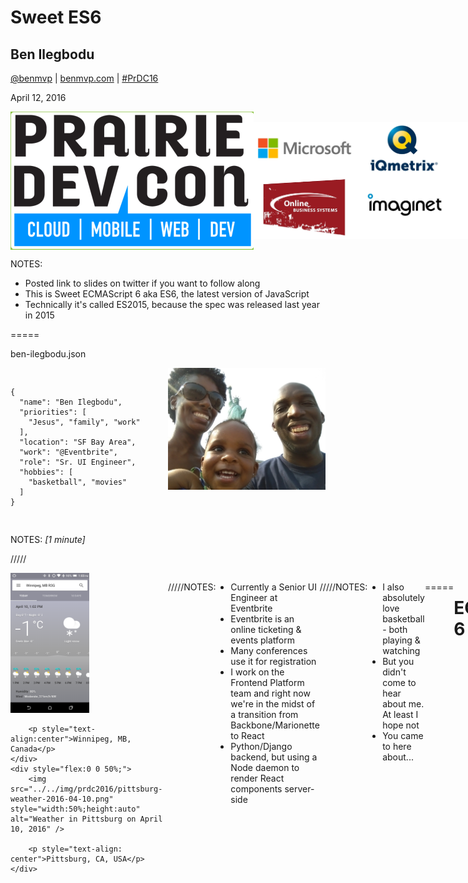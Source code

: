 # Sweet ES6

## Ben Ilegbodu

[@benmvp](https://twitter.com/benmvp) | [benmvp.com](/) | [#PrDC16](https://twitter.com/hashtag/PrDC16)  

April 12, 2016  

<div style="display:flex;justify-content:space-around;align-items:center;">
    <img src="../../img/prdc2016/prdc-logo.png" alt="Prairie Dev Con Logo" />
    <img src="../../img/prdc2016/sponsors.jpg" alt="Prairie Dev Con 2016 Sponsors" />
</div>

NOTES:
- Posted link to slides on twitter if you want to follow along
- This is Sweet ECMAScript 6 aka ES6, the latest version of JavaScript
- Technically it's called ES2015, because the spec was released last year in 2015

=====

ben-ilegbodu.json

<div style="display:flex">
	<div style="flex:0 0 50%;">
		<pre class="large"><code class="lang-json">
{
  "name": "Ben Ilegbodu",
  "priorities": [
    "Jesus", "family", "work"
  ],
  "location": "SF Bay Area",
  "work": "@Eventbrite",
  "role": "Sr. UI Engineer",
  "hobbies": [
    "basketball", "movies"
  ]
}
			</code></pre>
	</div>
	<div style="flex:0 0 50%;">
		<img src="../../img/family-nyc.jpg" style="width:100%;height:auto" alt="Family in NYC" />
	</div>
</div>

NOTES:
_[1 minute]_

/////

<div style="display:flex">
	<div style="flex:0 0 50%;">
		<img src="../../img/prdc2016/winnipeg-weather-2016-04-10.png" style="width:50%;height:auto" alt="Weather in Winnipeg on April 10, 2016" />

        <p style="text-align:center">Winnipeg, MB, Canada</p>
	</div>
	<div style="flex:0 0 50%;">
		<img src="../../img/prdc2016/pittsburg-weather-2016-04-10.png" style="width:50%;height:auto" alt="Weather in Pittsburg on April 10, 2016" />

        <p style="text-align: center">Pittsburg, CA, USA</p>
	</div>
</div>

/////

![Eventbrite logo](../../img/eventbrite-logo.png)

NOTES:
- Currently a Senior UI Engineer at Eventbrite
- Eventbrite is an online ticketing & events platform
- Many conferences use it for registration
- I work on the Frontend Platform team and right now we're in the midst of a transition from Backbone/Marionette to React
- Python/Django backend, but using a Node daemon to render React components server-side

/////

<!-- .slide: data-background="url(../../img/giphy/james-harden-pot-cook.gif) no-repeat center" data-background-size="contain"-->

NOTES:
- I also absolutely love basketball - both playing & watching
- But you didn't come to hear about me. At least I hope not
- You came to here about...

=====

# ECMAScript 6

<br />
<br />

[benmvp.com/learning-es6-series](http://www.benmvp.com/learning-es6-series)

NOTES:
_[2 minutes]_

- So let's talk about it
- Show of hands:
  1. Heard of ECMAScript 6 before today?
  1. Played around with it?
  1. Using in live code?
- Got a pretty diverse audience
- Newbies: nice intro
- Experienced: nugget or 2
- Blog has details

/////

#### Sugar

<div style="columns:3;-webkit-columns:3;-moz-columns:3;font-size:smaller;margin-bottom:2em">
    <code>\_\_proto\_\_</code>  
    <div class="fragment highlight-blue" data-fragment-index="0">Arrow functions</div>
    <div class="fragment highlight-blue" data-fragment-index="0">Classes</div>
    <div class="fragment highlight-blue" data-fragment-index="0">Default parameters</div>
    <div class="fragment highlight-blue" data-fragment-index="0">Destructuring</div>
    <div class="fragment highlight-blue" data-fragment-index="0">Enhanced object literals</div>
    Modules  
    <div class="fragment highlight-blue" data-fragment-index="0">Rest parameters</div>
    <div class="fragment highlight-blue" data-fragment-index="0">Spread operator</div>
    Tagged templates  
    <div class="fragment highlight-blue" data-fragment-index="0">Template literals</div>
</div>

#### Spice

<div style="columns:3;-webkit-columns:3;-moz-columns:3;font-size:smaller">
  <div class="fragment highlight-red" data-fragment-index="0">Array APIs</div>
  <div class="fragment highlight-red" data-fragment-index="0">Block scoping</div>
  <div class="fragment highlight-red" data-fragment-index="0">`for-of`</div>
  Generators  
  Iterators  
  Maps  
  Math APIs  
  Module loaders  
  Number APIs  
  <div class="fragment highlight-red" data-fragment-index="0">Object APIs</div>
  Promises  
  Proxies  
  Reflect API  
  RegExp APIs  
  Sets  
  <div class="fragment highlight-red" data-fragment-index="0">String APIs</div>
  Subclassable built-ins  
  Symbols  
  Tail calls  
  Typed arrays  
  Unicode  
  WeakMaps  
  WeakSets  
</div>

NOTES:
- Full list of features included in the ES6 specification
- That's 30+ features!
- 2 categories: sugar & spice
  - SUGAR: Syntactic sugar. Mostly minor syntax upgrades that make code clearer
  - SPICE: Spicy new functionality like new operators, objects and APIs
- But before we talking about the features let's start with a history lesson

=====

# ECMAScript History

Looking back on two decades of JavaScript

<br />
<br />

[benmvp.com/learning-es6-history-of-ecmascript/](http://www.benmvp.com/learning-es6-history-of-ecmascript/)

NOTES:
_[4 minutes]_

/////

###### History

## May 1995

<img src="../../img/es6/brendan-eich.jpg" style="height: 450px" />

### Brendan Eich

<br />

Created JavaScript **_in 10 days_**

##### Mocha (May) ➜ LiveScript (Sep) ➜ JavaScript (Dec)

NOTES:

- JavaScript was created in May 1995 by Brendan Eich while at Netscape
- He reportedly developed it in 10 days
  - I find that hard to believe
  - But when you look at some of JavaScript's quirks maybe he really did?
  - Turns out he did a lot of planning before the 10 days of **implementation**
- Originally named Mocha (chosen by Netscape founder Marc Andressen)
- In September 1995, a beta version of Netscape Navigator 2.0 & renamed to LiveScript
- In December 1995, Netscape renamed it to JavaScript (with NN 2.0b3) because Java was popular at the time

/////

###### History

## November 1996

<br />

TC39 started work on ECMA-262 (ECMAScript)

NOTES:
_[5 minutes]_

- August 1996, Microsoft cloned JavaScript in IE 3.0 and called it JScript
- A standard was needed
- Netscape took JavaScript to Ecma standards organization to maintain language spec
- The Ecma Technical Committee 39 (aka TC39) began work on ECMA-262 (aka ECMAScript) in November 1996
- ECMAScript is the name of the official standard
- JavaScript is the most well-known implementation
- There's also ActionScript (Macromedia/Adobe) and JScript (Microsoft)
- But pretty much ECMAScript == JavaScript

/////

###### History

## Jun 1997 — **ES1**
## Jun 1998 — **ES2**
## Dec 1999 — **ES3**  <!-- .element: class="fragment highlight-green" data-fragment-index="0" -->  
## Dec 2009 — **ES5**  <!-- .element: class="fragment highlight-blue" data-fragment-index="1" -->  
## Jun 2015 — **ES6**  <!-- .element: class="fragment highlight-red" data-fragment-index="2" -->  
## Jun 2016 — **ES7**

NOTES:
_[6 minutes]_

- First version of ECMAScript spec was released in `June 1997`
- ECMAScript 2 was released a year later with only minor changes
- 18 months later ECMAScript 3 (**[NEXT]**) was released
  - Included features like regular expressions, try/catch & numeric formatting
  - ES3 is the version of JavaScript in IE8
- ES5 was released in `December 2009` (**[NEXT]**)
  - It's in all of our modern browsers
  - Features: strict mode, JSON, `.map()/.forEach()`, `O.keys()`, property accessors
  - 10 year difference was rift which caused ES4 to be lost spec
- ES6, what we're here for, released in `June 2015` (**[NEXT]**)
  - Another big gap because spec is so big
  - ES Harmony ➜ ES.next ➜ ES6 ➜ ES2015
  - Yearly cadence
- ES7 will be released in `June 2016`
  - Only will have 2 features

=====

# ES6 Features

<br />
<br />

[benmvp.com/learning-es6-goals-features-ecmascript-6/](http://www.benmvp.com/learning-es6-goals-features-ecmascript-6/)

NOTES:
_[8 minutes]_

/////

## Agenda

1. Block scoping <!-- .element: class="fragment highlight-red" data-fragment-index="0" -->  
1. Default parameters <!-- .element: class="fragment highlight-blue" data-fragment-index="0" -->
1. Destructuring <!-- .element: class="fragment highlight-blue" data-fragment-index="0" -->
1. Rest parameters <!-- .element: class="fragment highlight-blue" data-fragment-index="0" -->
1. Spread operator <!-- .element: class="fragment highlight-blue" data-fragment-index="0" -->
1. `for-of` <!-- .element: class="fragment highlight-red" data-fragment-index="0" -->
1. Arrow functions <!-- .element: class="fragment highlight-blue" data-fragment-index="0" -->
1. Template literals <!-- .element: class="fragment highlight-blue" data-fragment-index="0" -->
1. Classes <!-- .element: class="fragment highlight-blue" data-fragment-index="0" -->
1. Object literal shorthand <!-- .element: class="fragment highlight-blue" data-fragment-index="0" -->
1. New APIs <!-- .element: class="fragment highlight-red" data-fragment-index="0" -->

NOTES:
- Here's what we'll be covering
- Focusing on the syntactic sugar features **[NEXT]** because they are the ones your more likely to use immediately to make your code clearer
- Spicy features -> whole talk about generators
- We're going to cover these 10 features in less than 40 minutes
  - Buckle your seat belts!

=====

How can we clean/shorten this code up?

```js
function log(msg, opts) {
  var type, delay, useColor;

  if (!opts)
    opts = {};

  type = opts.type || 'info';
  delay = opts.delay;
  useColor = opts.color === undefined ? true : opts.color;

  // log message
}

log('Hi!');
log('Hi!', {type: 'error'});
log('Hi!', {type: 'warn', color: false});
```
<!-- .element: class="large" -->

NOTES:
_[3 minutes]_

- Take a look at this code for a bit while I talk
- It's a function that will log a message
  - There are a few options on how the message will be logged
- I'm sure we've all written code like this
- It's not bad but it feels like it could be cleaner.
- Let's try to fix these problems with some ES6 features
- The first issue is the separate declarations from assignments
- Ideally we'd move the declarations to after we default `options`
  - But we need to keep `var` declarations on top to be safe from `var` hoisting
  - The JS interpreter essentially moves all `var` declarations to the top of the function
- What we need is for a variable declaration that does __not__ hoist
- There's an ES6 feature for that!

/////

# Block scoping

Replace `var` with `let` & `const`

<br />
<br />

[benmvp.com/learning-es6-block-level-scoping-let-const/](http://www.benmvp.com/learning-es6-block-level-scoping-let-const/)

NOTES:
- In fact there are two: `let` & `const`
- Together they're called Block scoping
- With block scoping we can replace `var` with `let` & `const`

/////

Unified declarations with assignments!

```js
function log(msg, opts) {
  if (!options)
    options = {};

  let type = opts.type || 'info';
  let delay = opts.delay;
  let useColor = opts.color === undefined ? true : opts.color;
}
```
<!-- .element: class="large" -->

-----

#### Before

```js
function log(msg, opts) {
  var type, delay, useColor;

  if (!opts)
    opts = {};

  type = opts.type || 'info';
  delay = opts.delay;
  useColor = opts.color === undefined ? true : opts.color;
}
```

NOTES:

- Now with `let` we can safely move the declarations down w/ the assignments
- No more worries about variable hoisting

/////

<!-- .slide: data-background="url(../../img/giphy/unimpressed-squidward.gif) no-repeat center" data-background-size="contain"-->

NOTES:
- But really this is pretty unimpressive
- Bug fix masquerading as a feature
- It's really how `var` should've worked all along
- More so fixing a deficiency rather than supplying new functionality

/////

`const`

```js
const NAME_KEY = 'name';
const data = {key: 'adam', value: 'eve'};
const token;  // ReferenceError for not assigning a value

NAME_KEY = 'key'; // TypeError for changing a const value

data.key = 'moses'; // mutations are not an error!
```
<!-- .element: class="large" -->

Use `Object.freeze()` for objects!

<!-- .element: class="fragment" -->

Use [Immutable.js](https://facebook.github.io/immutable-js/)!

<!-- .element: class="fragment" -->

NOTES:
- `const` is pretty straightforward
- Can’t change a value that is declared `const`
- Must assign an initial value if declared `const`
- One interesting thing is that if an object is `const` its properties are not
  - You can still assign to them
  - Need to use `Object.freeze`
  - Or Immutable.js from Facebook
  - This probably why other type-safe languages prevent `const` objects

/////

```js
function log(msg, opts) {
  if (!options)
    options = {};

  let type = opts.type || 'info';
  let delay = opts.delay;
  let useColor = opts.color === undefined ? true : opts.color;

  // log message
}

log('Hi!');
log('Hi!', {type: 'error'});
log('Hi!', {type: 'warn', color: false});
```
<!-- .element: class="large" -->

NOTES:
- Back to our code...
- One problem down, a few more to go
- It'd be nice if we didn't have to default `opts` in code
- It'd also be nice if it were clear to function callers that `opts` does get defaulted
- There's an ES6 feature for that!

=====

# Default parameters

Replace function body code with function header defaults

<br />
<br />

[benmvp.com/learning-es6-parameter-handling/](http://www.benmvp.com/learning-es6-parameter-handling/#default-parameters)

NOTES:
_[4 minutes]_

- It's called default parameters
- With default parameters we can move our defaulting logic into the function header

/////

Defaulting logic in header!

```js
function log(msg, opts = {}) {
  let type = opts.type || 'info';
  let delay = opts.delay;
  let useColor = opts.color === undefined ? true : opts.color;
}
```
<!-- .element: class="large" -->

-----

#### Before  

```js
function log(msg, opts) {
  if (!options)
    options = {};

  let type = opts.type || 'info';
  let delay = opts.delay;
  let useColor = opts.color === undefined ? true : opts.color;
}
```
<!-- .element: class="large" -->

NOTES:
_[5 minutes]_

- `opts` is now defaulted to an empty object in the function header
- Nothing earth-shattering. We're used to this from other programming languages
- However...

/////

```js
function getWidth() {
  console.log('getWidth');
  return 7;
}
function makeRect(w=getWidth(), h=w*2, opts={color:'red'}) {
  console.log(w, h, opts);

  // create rectangle
}
```
<!-- .element: class="large" -->

```
> makeRect()
getWidth
7  14  {color:'red'}

> makeRect(17)
17  34  {color:'red'}

> makeRect(4, 11)
4  11  {color:'red'}

> makeRect(2, 1, {color:'blue'})
2  1  {color:'blue'}
```

NOTES:
_[6 minutes]_

- ...take a look at this code and corresponding console output
- Unlike other programming languages that support default values (like C#), a default value in ES6 does not have to be a primitive value
  - It can be an `Object`, expression or even a functional call
- But function calls aren’t executed if the variable doesn’t need to be defaulted
  - As you can see in the sample terminal on the right, `getWidth` isn’t called when a value for `width` is specified
- Another thing to note, is that the default value for `height` is an expression that uses the `width` parameter
  - You’re free to use the value of any parameter that comes before
- Lastly, you can have non defaults after default parameters

/////

```js
function log(msg, opts = {}) {
  let type = opts.type || 'info';
  let delay = opts.delay;
  let useColor = opts.color === undefined ? true : opts.color;

  // log message
}

log('Hi!');
log('Hi!', {type: 'error'});
log('Hi!', {type: 'warn', color: false});
```
<!-- .element: class="large" -->

NOTES:

- But back to the code we're trying to fix
- With the multiple assignments we're essentially mapping object property values that may or may not exist to variables
- There's an ES6 feature for that!

=====

# Destructuring

Replace multiple assignments with a single one

<br />
<br />

[benmvp.com/learning-es6-destructuring/](http://www.benmvp.com/learning-es6-destructuring/)

NOTES:
_[7 minutes]_

- It's called Destructuring
- With destructuring we can reduce multiple assignments down to one
- Be advised, destructuring is probably the most "out there" syntax addition
- It's ok if you don't understand it at first

/////

<!-- .slide: data-background="url(../../img/giphy/i-hate-you-brad-pitt.gif) no-repeat center" data-background-size="contain"-->

NOTES:
- I'm afraid that after we cover destructuring, you'll feel like this...
- But stick with me...

/////

Single assignment statement!

```js
function log(msg, opts = {}) {
  let {type='info', delay, color: useColor=true} = opts;

  // log message
}
```
<!-- .element: class="large" -->

<br />

-----

#### Before

```js
function log(msg, opts = {}) {
  let type = opts.type || 'info';
  let delay = opts.delay;
  let useColor = opts.color === undefined ? true : opts.color;

  // log message
}
```
<!-- .element: class="large" -->

NOTES:
_[8 minutes]_

- So now with object destructuring, we can collapse multiple assignments in to one
- Uses an object literal pattern to map properties of an object into multiple variables
- Doing 3 things here!
  1. Declaring 3 variables
  2. Assigning variables from object properties
  3. Defaulting when `undefined`
- But we still have the problem of not knowing what properties in `opts` are supported without looking at the function body
- There's an ES6 feature for that!

/////

Named parameters!

```js
function log(msg, {type='info', delay, color: useColor=true} = {}) {
  // log message
}
```
<!-- .element: class="large" -->

<br />

-----

#### Before

```js
function log(msg, opts = {}) {
  let {type='info', delay, color: useColor=true} = opts;

  // log message
}
```
<!-- .element: class="large" -->

NOTES:
_[10 minutes]_

- It's called object destructuring again! lol
- Object destructuring can also be done in function headers to simulate named parameters
- Now, not only is `opts` defaulted in the function header, but it's immediately destructured into the variables the function cares about
- And now anyone looking at the function header can tell what properties matter

/////

### After

```js
function log(msg, {type='info', delay, color: useColor=true} = {}) {
  // log message
}
```
<!-- .element: class="large" -->

-----


### Before

```js
function log(msg, opts) {
  var type, delay, useColor;

  if (!opts)
    opts = {};

  type = opts.type || 'info';
  delay = opts.delay;
  useColor = opts.color === undefined ? true : opts.color;

  // log message
}
```

NOTES:
_[11 minutes]_

- All of our code has moved into the function header!

/////

<!-- .slide: data-background="url(../../img/giphy/no-way-mickey-mouse.gif) no-repeat center" data-background-size="contain"-->

NOTES:
- How many people find destructuring to actually make the code _less_ readable?
  - You're not alone!
  - I feel the same way too!
  - Of all the ES6 syntactic sugar features, destructuring seems the least readable to me
  - But I hope that as we all get familiar with the syntax, it'll become more readable
- Let's go ahead and take a look at array destructuring while we're here...

/////

```js
let [a, b, c] = [8, true, 11];
    // a=8, b=true, c=11
let [a, b, c=9] = ['no'];
    // a='no', b=undefined, c=9
let [, mo, day, yr] = /^(\d\d)-(\d\d)-(\d\d)$/.exec('04-12-16');
    // mo='04', day='12', yr='16'
```
<!-- .element: class="large" -->

```js
function hi(a, [b, , d]) {
    // a='hello', b=1, d=3
}
hi('hello', [1, 2, 3]);
```
<!-- .element: class="large" -->

### Array destructuring

NOTES:
- Array destructuring works much the same way as object destructuring
- The main difference is:
  - Array destructuring uses an array literal pattern on the left hand side of the assignment
  - And the order in the pattern determines the assignment matching
- Focus on the third example which is a real-world use case with regular expression matches
  - Don't need to maintain the intermediate array
- Works kind of how tuples work in Python
- Work in function headers too!

/////

```js
let {
    name,
    nicknames: [primaryNick],
    misc: {
      netWorth: netWorthThousands=0
    }
  } = {
    name: 'Sean Combs',
    nicknames: ['Puffy', 'Puff Daddy', 'Diddy'],
    misc: {
      netWorth: 735000,
      birthdate: '1969-11-04'
    }
  };
```
<!-- .element: class="large" -->

Object + array + nested destructuring!

NOTES:
- You thought destructuring was unreadable
- What about when you combine object & array destructuring?
- And what about when you also leverage nested destructuring?
- Your brain explodes! That's what.
- This conveys the point that just because you _can_ do it doesn't mean you _should_
- You can revisit this slide if you really want to try and understand what's going on

=====

# Quick Hits

=====

```js
function join(separator) {
  var values = [];

  // arguments is not an array, just "array-like"
  for (var i = 1; i < arguments.length; i++) {
      values.push(arguments[i]);
  }

  return values.join(separator);
}

// output: tic-tac-toe
join('-', 'tic', 'tac', 'toe');
```
<!-- .element: class="large" -->

Parameters list is unclear

NOTES:
- We have here a `join` method that takes a separator string followed by an unlimited number of parameters to join
- The fact that `join` takes more than one parameter is unclear let alone that it accepts an arbitrary number of them
- Because `join` uses the `separator` parameter the implementation has to start at index `1` of `arguments`
- And even if it could start at 0, `arguments` is only array-like so it doesn't have the `join` method that arrays have
- **NEED:** is an easy way to get an array of the parameters after `separator`
- And guess what? There's an ES6 feature for that

/////

# Rest parameters

Replace `arguments` with an array

<br />
<br />

[benmvp.com/learning-es6-parameter-handling/](http://www.benmvp.com/learning-es6-parameter-handling/#rest-parameters)

/////

Clearer function signature!

```js
function join(separator, ...values) {
  return values.join(separator);
}

// output: tic-tac-toe
join('-', 'tic', 'tac', 'toe');
```
<!-- .element: class="large" -->

-----

#### Before

```js
function join(separator) {
  var values = [];

  // arguments is not an array, just "array-like"
  for (var i = 1; i < arguments.length; i++) {
      values.push(arguments[i]);
  }

  return values.join(separator);
}
```

NOTES:
- That's it!
- The three dots, called the rest operator, before the parameter make it a rest parameter
  - The rest parameter is an `Array` containing the rest of the parameters
  - Hence the name!
- Because `values` is a true array in the example, we can call join on it
- It’s also much **clearer** to see that `join()` takes an infinite number of parameters
- Rest parameter should pretty much replace all uses of the `arguments` keyword!

/////

Destructuring + rest parameters!

```js
let list = [9, 8, 7, 6, 5];
let [first, ...rest] = list;

// output: 9  [8, 7, 6, 5]
console.log(first, rest);
```
<!-- .element: class="large" -->

<br />

-----

#### ES5 way
```js
var list = [9, 8, 7, 6, 5],
    first = list[0],
    rest = list.slice(1);

// output: 9  [8, 7, 6, 5]
console.log(first, rest);
```
<!-- .element: class="large" -->

NOTES:
- One last thing with rest parameters
- They can be combined with array destructuring to replace `slice`
- Now, let's take a look at yet another problem

=====

```js
var maxValueNormal = Math.max(33, 2, 9),
    arrayOfValues = [33, 2, 9],
    maxValueFromArray = Math.max.apply(null, arrayOfValues);

// output: 33  33
console.log(maxValueNormal, maxValueFromArray);
```
<!-- .element: class="large" -->

`Math.max.apply`???

NOTES:
_[21 minutes]_

- `Math.max` accepts an arbitrary number of numeric parameters and returns the maximum one
- If you want to get the maximum value of an array of numbers, you have to call `Math.max.apply`
- `apply` converts the array of values into a sequence of parameters
- But it's kind of esoteric
  - Plus you have to specify `null` as the context
- Maybe there's an ES6 feature for this?

/////

# Spread operator

Replace `apply` with the spread operator

<br />
<br />

[benmvp.com/learning-es6-parameter-handling/](http://www.benmvp.com/learning-es6-parameter-handling/#spread-operator)

/////

No more `apply`!

```js
let arrayOfValues = [33, 2, 9];
let maxValueFromArray = Math.max(...arrayOfValues);

// output: 33
console.log(maxValueFromArray);
```
<!-- .element: class="large" -->

<br />

-----

#### ES5 way

```js
var arrayOfValues = [33, 2, 9],
    maxValueFromArray = Math.max.apply(null, arrayOfValues);

// output: 33
console.log(maxValueFromArray);
```
<!-- .element: class="large" -->

NOTES:
- Instead of calling `apply` we can use the spread operator
- It's 3 dots preceding a parameter in a function call
- The spread operator _spreads_ out the array into individual parameters

/////

Spread operator  
Array &#8594; multiple parameters (function call)

```js
let arrayOfValues = [33, 2, 9];
let maxValueFromArray = Math.max(...arrayOfValues);
    // just like: Math.max(33, 2, 9)
```
<!-- .element: class="large" -->

-----

Rest operator  
Multiple parameters &#8594; array (function header)

```js
function join(separator, ...values) {
  // values = ['tic', 'tac', 'toe']
}

join('-', 'tic', 'tac', 'toe');
```
<!-- .element: class="large" -->

NOTES:
- Spread operator & rest operator look the exact same
- The spread operator works w/ function _call_ parameters
  - Takes an array literal and converts each element to individual parameters
- The rest operator works w/ function _header_ parameters
  - Takes individual parameters and puts them together into an array
- They are opposites of each other

/////

No more `concat`!

```js
let start = ['do', 're'];
let middle = ['mi', 'fa', 'so'];
let end = ['la', 'ti'];
let scaleFromLiteral = [...start, ...middle, ...end];

// output: ['do', 're', 'mi', 'fa', 'so', 'la', 'ti']
console.log(scaleFromLiteral);
```
<!-- .element: class="large" -->

-----

#### ES5 way

```js
let start = ['do', 're'];
let middle = ['mi', 'fa', 'so'];
let end = ['la', 'ti'];
let scaleFromConcat = start.concat(middle).concat(end);

// output: ['do', 're', 'mi', 'fa', 'so', 'la', 'ti']
console.log(scaleFromConcat);
```
<!-- .element: class="large" -->


NOTES:
- When we spread multiple arrays into an array literal we're constructing a new array with all of those values
- Therefore using the spread operator within an array literal can replace using `concat`

- All this talk of arrays reminds me of another problem...

=====

ES3: `for` loop

```js
var list = [8, 3, 11, 9, 6];

for (var i = 0; i < list.length; i++) {
  console.log(list[i]);
}
```
<!-- .element: class="large" -->

NOTES:
_[24 minutes]_

- Over the last 2 decades of JavaScript, developers have iterated over array elements using the basic `for` loop
- You have to:
  - Keep track of the counter variable `i`
  - Control when the loop ends

/////  


ES3: `for` loop (revised)

```js
var list = [8, 3, 11, 9, 6],
    length = list.length,
    i;

for (i = 0; i < length; i++) {
  console.log(list[i]);
}
```
<!-- .element: class="large" -->

NOTES:
- Technically, since `i` is hoisted, you should define it at the top of the function
- The `length` of `list` gets retrieved w/ every iteration so we should store it
- No one wants to write loops like this!

/////

`for-in` does not work with arrays!

```js
var list = [8, 3, 11, 9, 6],
    i;

// DON'T DO THIS!!!!
for (i in list) {
  console.log(list[i]);
}
```
<!-- .element: class="large" -->

![Dikembe Mutombo No No No](../../img/giphy/no-no-no-mutombo.gif) <!-- .element: style="width:50%" -->

NOTES:
- You may be tempted to use the `for-in` loop to iterate over an array because it exists in other languages like Python
- But it has problems
- `for-in` can iterate in an arbitrary order
- The values on the iteration variable are actually strings not numbers!
  - So adding numbers to them results in concatenation not addition
- Any enumerable keys on the array will also be iterated over
- `for-in` was designed to iterate over regular objects with string keys only
  - Not arrays
- Don't do it!!!

/////

ES5: `forEach` method

```js
var list = [8, 3, 11, 9, 6];

list.forEach(function(value, i) {
  console.log(value);
});
```
<!-- .element: class="large" -->

What about `break`, `continue` & `return`?

<!-- .element: class="fragment" -->

NOTES:
- ES5 introduced the `forEach` method on arrays
- It’s a more succinct syntax.
  - You no longer need the counter variable and it will read all values until the end
- But what if you want to `break` out of the loop or `continue` to the next value?
  - That would be a syntax error because there’s no loop control
- What if you want to `return`?
  - You’d be returning from the `forEach` callback function, not stopping iteration
- So basically we'd like to combine the benefits of `for` and `forEach` together
- There's an ES6 feature for that!

/////

# `for-of`

Replace `for` and `forEach` with `for-of`

<br />
<br />

[benmvp.com/learning-es6-for-of-loop/](http://www.benmvp.com/learning-es6-for-of-loop/)

/////

ES6: `for-of`

```js
let list = [8, 3, 11, 9, 6];

for (let value of list) {
  console.log(value);
}
```
<!-- .element: class="large" -->

<br />

-----

#### Before

```js
var list = [8, 3, 11, 9, 6],
    length = list.length,
    i;

for (i = 0; i < length; i++) {
  console.log(list[i]);
}
```
<!-- .element: class="large" -->

NOTES:
- It’s still succinct because it doesn’t need a counter variable and reads to the end just like `forEach`
- It also supports `break`, `continue` and `return` unlike `forEach`
- `for-of` is for arrays and `for-in` is for objects
- Now JavaScript has a similar loop control structure that mirrors what you’d see in C#, Python or Java

===== <!-- .slide: data-transition="fade" -->

```js
'use strict';

MyObj.prototype.update = function() {
	$.get(this._url).done(function(responseData) {

		this._data = responseData;
	});
};
```
<!-- .element: class="large" -->

Where's the bug?

NOTES:

- Can anyone spot the mistake in this code?
- We're passing a callback to `done` of the `get` ajax request

///// <!-- .slide: data-transition="fade" -->

```js
'use strict';

MyObj.prototype.update = function() {
	$.get(this._url).done(function(responseData) {
		// `this` is undefined!
		this._data = responseData;
	});
};
```
<!-- .element: class="large" -->

Undefined `this`!

NOTES:
- `this` is `undefined` in the callback function in strict mode
- `this` is the global scope (window) in loose mode
- Something that newbies scratch their head about
- Experienced JavaScript developers still run into it
- _[Water break]_

/////

```js
MyObj.prototype.update = function() {
	var self = this; // store reference to `this`

	$.get(self._url).done(function(responseData) {
		// `self` is available in scope
		self._data = responseData;
	});
};
```
<!-- .element: class="large" -->

ES3 fix

NOTES:
- In ES3, we solved this by storing a reference to `this` in a variable so that it’s available in the scope of the anonymous function
- Works but pretty much every method has to assign `self` variable

/////

```js
MyObj.prototype.update = function() {
	$.get(this._url).done((function(responseData) {
		this._data = responseData;
	}).bind(this)); // pass in proper `this` context
};
```
<!-- .element: class="large" -->

ES5 fix

NOTES:
- `bind()` was introduced in ES5 and it creates a new function, passing the specified `this`
- Underscore and other shim have a bind method so it can work with ES3 browsers
- Works, but messy syntax
- We need something better!

/////

# Arrow functions

Replace anonymous functions with arrow functions

<br />
<br />

[benmvp.com/learning-es6-arrow-functions/](http://www.benmvp.com/learning-es6-arrow-functions/)

NOTES:
- With arrow functions we can stop using anonymous functions

/////

Arrow functions works how you would expect!

```js
MyObj.prototype.update = function() {
	$.get(this._url).done(responseData => {
		// `this` uses "lexical scoping"
		this._data = responseData;
	});
};
```
<!-- .element: class="large" -->

<br />

-----

#### ES5 way

```js
MyObj.prototype.update = function() {
  $.get(this._url).done((function(responseData) {
    this._data = responseData;
  }).bind(this)); // pass in proper `this` context
};
```
<!-- .element: class="large" -->


NOTES:
- Arrow functions in ES6 solve this problem
- Arrow functions use what’s called “lexical scoping” for `this`
  - It's implicitly “inherited” from the enclosing scope, which in our case would be the class method
  - Essentially arrow functions work how you would expect it to
- An arrow function is literally an arrow (fat arrow) between parameters and body

/////

###### Arrow functions

```js
let squares = [1, 2, 3].map(value => value * value);
```
<!-- .element: class="large" -->

```js
let sum = [9, 8, 7, 6].reduce((prev, value) => prev + value, 0);
```
<!-- .element: class="large" -->

```js
$('button').click(e => {
  alert('Hello world!');
});
```
<!-- .element: class="large" -->

```js
setTimeout(() => {
  console.log('delayed for 1 second');
  console.log('using arrow function');
}, 1000);
```
<!-- .element: class="large" -->

```js
$.ajax({url: 'test.html', cache: false})
    .done(html => {
        $('#results').append(html);
        console.log(html);
    });
```
<!-- .element: class="large" -->

NOTES:
- You’ll find that arrow functions come in handy most when used as a callback function.
  - The various higher-order functional programming array methods that were introduced with ECMAScript 5 (like `map`, `forEach`, `reduce`, etc.) work well with arrow functions.
  - Arrow functions can also be used as callback functions for event handlers (like `click`, `keydown`, etc)
- This also shows the different formats of arrow functions
  - Perentheses can be omitted if there is one parameter
  - Curly braces can be omitted if there's just a single `return` line

=====

```js
var first = 'Ben', last = 'Ilegbodu';

console.log('He said, "It\'s your fault!"');
    // He said, "It's your fault!"

console.log('Name: ' + last + ', ' + (14 + 18));
    // Name: Ilegbodu, 32

console.log('This is multi-line text, so\n' +
    'that newline characters are not\n' +
    'needed. Whitespace is respected\n');
```
<!-- .element: class="large" -->

Good ol' string concatenation

NOTES:

- Let's jump to another issue
- We usually don’t build string in JS anymore
- But we do sometimes have to provide messages to the user that have dynamic data

To make this easier, ES6 introduces...

/////

# Template literals

Replace string concatenation with template literals

<br />
<br />

[benmvp.com/learning-es6-template-literals-tagged-templates/](http://www.benmvp.com/learning-es6-template-literals-tagged-templates/)

NOTES:
- With template literals, we can stop using string concatenation

/////

String interpolation + multi-line!

```js
let first = 'Ben', last = `Ilegbodu`;

console.log(`He said, "It's your fault!"`);
    // He said, "It's your fault!"

console.log(`Name: ${last}, ${14 + 18}`);
    // Name: Ilegbodu, 32

console.log(`This is multi-line text, so
    that newline characters are not
    needed. Whitespace is respected
`);
```
<!-- .element: class="large" -->

NOTES:
- ES6 template literals are a brand new type of string literal, delimited by backticks (`` ` ``)
  - That’s not a typo!
  - That character to the left of the 1 key
  - Because of backticks, you no longer need to escape single or double quotes
- Template literals natively support string interpolation (token substitution)
  - Any JavaScript expression can be substituted inside ${ }
  - It will ultimately be coerced into a string
- Multi-line strings are now supported as well
  - Any whitespace you put will be in the string, including tabs and newlines
- You can actually always use template literals, but I tend to only use them when interpolating


=====

```js
function Todo(content, completed) {
    this.content = content;
    this.completed = completed;
}
Todo.prototype.toString = function() {
    return 'Content: ' + this.content +
        '\nCompleted: ' + this.completed;
};

var myTodo = new Todo('Learn ES6', true);
console.log(myTodo.toString());
```
<!-- .element: class="large" -->

Create classes via constructor functions

NOTES:
_[32 minutes]_

- Hitting the home stretch now
- Does anybody these days create "classes" using vanilla JavaScript these days?
- I think Angular 1 code might have
- Only done them as interview questions

/////

```js
var Todo = Backbone.Model.extend({
    toString: function() {
        return 'Content: ' + this.get('content') +
            '\nCompleted: ' + this.get('completed');
    }
});

var myTodo = new Todo({content: 'Learn ES6', completed: true});
console.log(myTodo.toString());
```
<!-- .element: class="large" -->

Create classes via class factories

NOTES:
- Instead we create classes using class factory methods provided by our favorite library
- Here's an example in Backbone
- We create a class by calling the `extend` static method on `Backbone.Model`
- We pass a giant object literal that has all the methods or properties to define
- Typically these methods will do more work than just create the class
  - They'll do some processing of the data prior to creating the class
- In the case of `Backbone.Model.extend()` it sets up a bucket of attributes you can set on the model

/////

# Classes

Replace class factories with `class` syntax

<br />
<br />

[benmvp.com/learning-es6-classes/](http://www.benmvp.com/learning-es6-classes/)

NOTES:
- Now we can replace assigning to the prototype or using custom class factories with native class syntax

/////

New ES6 `class` keyword

```js
class Todo {
    constructor(content, completed) {
        this.content = content;
        this.completed = completed;
    }
    toString() {
        return `Content: ${this.content}
            Completed: ${this.completed}`;
    }
}
```
<!-- .element: class="large" -->

NOTES:
- ES6 introduces the `class` keyword that defines a JavaScript "class"
- This isn't something new; it's just syntactic sugar over the ES5 constructor function
- But I feel like it's way more syntax friendly
- Methods within a class are just the name followed by parentheses. No need for `function` keyword
- The constructor is a special named method called `constructor`

/////

```js
function ColorTodo(content, completed, color) {
    Todo.call(this, content, completed);
    this.color = color;
}
ColorTodo.prototype = new Todo();

ColorTodo.prototype.toString = function() {
    return Todo.prototype.toString.call(this) +
        '\nColor: ' + this.color;
};

let myColorTodo = new ColorTodo('Learn ES6', true, 'red');
console.log(myColorTodo.toString());
```
<!-- .element: class="large" -->

Extending classes with **ES3/ES5**

NOTES:
- This is how you extend classes in ES3
- I'm assuming no one here has done this
- And this is actually the simplistic version without safety checks in ES5
- Just looking at the code it's hard to reason about what's going on here
- It's not all that clear that we're defining a `ColorTodo` class to inherit from `Todo`

/////

```js
class ColorTodo extends Todo {
    constructor(content, completed, color) {
        super(content, completed);
        this.color = color;
    }
    toString() {
        return `${super.toString()}
			Color: ${this.color}`;
    }
}

let myColorTodo = new ColorTodo('Learn ES6', true, 'red');
console.log(myColorTodo.toString());
```
<!-- .element: class="large" -->

Extending classes with **ES6**

NOTES:
- The ES6 class syntax also supports extending or inheriting classes using the `extends` keyword
- Within the constructor, you can just call `super()` to call the base class' constructor
- You **must** call `super()` before you can access `this` in the constructor
- Similarly you can override methods in inherited classes and call base methods by calling `super.` as we have in the `toString()` method
- To me, this is far clearer than the ES5 approach

/////

ES6 static methods

```js
class Todo {
    ...

    static add() {

    }
}
```
<!-- .element: class="large" -->

-----

#### ES5 way

```js
function Todo(content, completed) {
    ...
}
Todo.add = function() {

}
```
<!-- .element: class="large" -->

NOTES:
- ES6 class syntax also supports static methods with the `static` keyword
- The static method is defined within the `class` container
- In ES5 you would just add a named function directly to the constructor function

/////

ES6 class structure

```js
class MyClass extends BaseClass {
    constructor() { }
    methodOne() { }
    methodTwo() { }
    static staticMethodA() { }
    static staticMethodB() { }
}
```
<!-- .element: class="large" -->

<br />

-----

#### Class factories <!-- .element: class="fragment" data-fragment-index="0" -->  

```js
var MyClass = BaseClass.extend({
    toString: function() { }
});
MyClass.add = function() { };
```
<!-- .element: class="fragment large" data-fragment-index="0" -->  

NOTES:
- Here's the complete structure of ES6 classes
- I really like the new syntax & try to use it all the time
- But there seems to be a lot of folks in the community who don't like them
- They prefer to still use the class factories **[NEXT]** provided by their favorite library
- This because classes as defined by ES6 spec are incomplete
- But despite deficiencies, I still feel classes are worthwhile
- It's clear that there was a need to make them easier because every library has its own abstraction
- Class syntax provides a single standard that we can then improve on

/////

## ES6 class drawbacks

<br />

No properties support!

<br />

```js
class Todo {
    static todoCount = 0;
    completed = false;

    constructor() {
        console.log(this.completed);
        console.log(Todo.todoCount);
    }
}
```
<!-- .element: class="large" -->

[ES Class Fields & Static Properties](https://github.com/jeffmo/es-class-fields-and-static-properties) (Stage 1)

<!-- .element: style="font-size:smaller" -->

NOTES:
- Static & instance properties aren't supported in ES6
- In our previous examples we assigned properties in the `constructor`
- It's the only way to know that certain properties are defined
- Defining properties makes it clear what properties are supported and allows us to provide defaults
- There is a proposal to add support that's currently only in Stage 1

/////

## ES6 class drawbacks

<br />

No mix-ins support!

<br />

```js
class Person {
    @readonly
    name() { return `${this.first} ${this.last}` }
}
```
<!-- .element: class="large" -->

[Class & Property Decorators](https://github.com/wycats/javascript-decorators) (Stage 1)

<!-- .element: style="font-size:smaller" -->

NOTES:
- With class factories we can use mix-ins to mix in other helpers methods into a class
- This is because the class was defined from an object literal
- With mix-ins we just add more functions to the literal before the class is actually created
- ES6 classes don't support this in their syntax
- However, there is a spec proposal for decorators that can solve similar problems & also currently sits at Stage 1

/////

## ES6 class drawbacks

<br />

Interoperability challenges!

<br />

```js
class Todo extends Backbone.Model {

}
```
<!-- .element: class="large" -->

NOTES:
- Because ES6 classes are just syntactic sugar of constructor functions they _should_ be interoperable with ES5 clases
- You should technically be able to use `extends` with a JavaScript class defined using constructor functions like in our example above
- However, most class factory functions (i.e. `Backbone.Model.extends()`) do a lot more processing before creating the derived class so it doesn't always work
- Depends on the library
- React has a class factory function for creating its components in ES5, but they've also put a lot of work in also making it ES6 class friendly. Other libraries need to follow suit
- Ember & Angular 2 have done the same

=====

```js
var Car = Backbone.Model.extend({
    evaluate: function(condition) {
        var value;

        ...

        return {
            value: value,
            condition: condition
        };
    }
});
```
<!-- .element: class="large" -->

NOTES:
_[39 minutes]_

- For our final feature, let's revisit class factories
- Remember we're passing a big object literal that contains the class configuration
- Defining a `Car` class that has an `evaluate` method
- Within the method we pass in `condition` & define the `value` variable
- There is some computation to determine `value`
- The result of `evaluate` is returning an object literal with keys the same as the variable name
- There's nothing _really_ wrong with this but...

/////

# Object literal shorthand

Write less code than before

<br />
<br />

[benmvp.com/learning-es6-enhanced-object-literals/](http://www.benmvp.com/learning-es6-enhanced-object-literals/)

/////

Object literals shorthand

```js
const Car = Backbone.Model.extend({
    evaluate(condition) {
        let value;

        return {
            value,
            condition
        };
    }
});
```

-----

#### ES5 way

```js
var Car = Backbone.Model.extend({
    evaluate: function(condition) {
        var value;

        return {
            value: value,
            condition: condition
        };
    }
});
```

NOTES:
- With ES6 we have object literal shorthand
- Remember we're passing a big object literal to `Backbone.Model.extend()`
- When specify methods we can get rid of `: function` using method shorthand
  - Just have method name and parameters (like `class` syntax)
- Within `evaluate`, because the object literal has keys that match the variables, we can just list the keys using property value shorthand
- This applies to **all** object literals, not just when they're used with class factories
- But if you either can't or don't want to use ES6 classes, you can still benefit from more succinct syntax with class factories

=====

# New APIs

NOTES:
- Since we've got extra time let's quickly talk about some new APIs

/////

## String API

- [**`String.prototype.endsWith`**](https://developer.mozilla.org/en-US/docs/Web/JavaScript/Reference/Global_Objects/String/endsWith)
- [**`String.prototype.includes`**](https://developer.mozilla.org/en-US/docs/Web/JavaScript/Reference/Global_Objects/String/includes)
- [**`String.prototype.startsWith`**](https://developer.mozilla.org/en-US/docs/Web/JavaScript/Reference/Global_Objects/String/startsWith)
- [`String.prototype.repeat`](https://developer.mozilla.org/en-US/docs/Web/JavaScript/Reference/Global_Objects/String/repeat)
- [`String.raw`](https://developer.mozilla.org/en-US/docs/Web/JavaScript/Reference/Global_Objects/String/raw)

NOTES:
- Just want to alert you to some new methods introduce with ES6 for `String`

/////

## Array API

- [**`Array.from`**](https://developer.mozilla.org/en-US/docs/Web/JavaScript/Reference/Global_Objects/Array/from)
- [`Array.of`](https://developer.mozilla.org/en-US/docs/Web/JavaScript/Reference/Global_Objects/Array/of)
- [`Array.prototype.copyWithin`](https://developer.mozilla.org/en-US/docs/Web/JavaScript/Reference/Global_Objects/Array/copyWithin)
- [`Array.prototype.fill`](https://developer.mozilla.org/en-US/docs/Web/JavaScript/Reference/Global_Objects/Array/fill)
- [**`Array.prototype.find`**](https://developer.mozilla.org/en-US/docs/Web/JavaScript/Reference/Global_Objects/Array/find)
- [`Array.prototype.findIndex`](https://developer.mozilla.org/en-US/docs/Web/JavaScript/Reference/Global_Objects/Array/findIndex)

NOTES:
- Also some useful methods for `Array` too

/////

## Object API

- [**`Object.assign`**](https://developer.mozilla.org/en-US/docs/Web/JavaScript/Reference/Global_Objects/Object/assign)
- [`Object.is`](https://developer.mozilla.org/en-US/docs/Web/JavaScript/Reference/Global_Objects/Object/is)
- [`Object.setPrototypeOf`](https://developer.mozilla.org/en-US/docs/Web/JavaScript/Reference/Global_Objects/Object/setPrototypeOf)

NOTES:
- Also some useful methods for `Object` too

=====

## Review

1. Block scoping <!-- .element: class="fragment highlight-red" data-fragment-index="0" -->  
1. Default parameters <!-- .element: class="fragment highlight-blue" data-fragment-index="0" -->
1. Destructuring <!-- .element: class="fragment highlight-blue" data-fragment-index="0" -->
1. Rest parameters <!-- .element: class="fragment highlight-blue" data-fragment-index="0" -->
1. Spread operator <!-- .element: class="fragment highlight-blue" data-fragment-index="0" -->
1. `for-of` <!-- .element: class="fragment highlight-red" data-fragment-index="0" -->
1. Template literals <!-- .element: class="fragment highlight-blue" data-fragment-index="0" -->
1. Arrow functions <!-- .element: class="fragment highlight-blue" data-fragment-index="0" -->
1. Classes <!-- .element: class="fragment highlight-blue" data-fragment-index="0" -->
1. Object literal shorthand <!-- .element: class="fragment highlight-blue" data-fragment-index="0" -->
1. New APIs <!-- .element: class="fragment highlight-red" data-fragment-index="0" -->

NOTES:
- As a reminder, here's what we covered to make our code clearer and more succinct
- I know I went through it pretty quickly, so if you didn't get it at all, they're recording this talk so you can always revisit later

=====

# Using ES6 now

Native execution vs. Transpiling

<br />
<br />

[benmvp.com/learning-es6-using-es6-right-now/](http://www.benmvp.com/learning-es6-using-es6-right-now/)

NOTES:
- Before we wrap up, let's quickly talk about how we can use these features now

/////

## Native JavaScript engine support

<br />
<br />

<div style="display:flex;align-items:flex-end;justify-content:space-between;">
	<div style="flex:0 0 10%;">
	  ![Google Chrome Logo](../../img/google-chrome-logo.png)
	  96%
	</div>
	<div style="flex:0 0 10%">
	  ![Mozilla Firefox Logo](../../img/mozilla-firefox-logo.png)
	  90%
	</div>
	<div style="flex:0 0 10%">
	  ![Microsoft Edge Logo](../../img/microsoft-edge-logo.png)
	  85%
	</div>
	<div style="flex:0 0 10%">
	  ![Apple Safari Logo](../../img/apple-safari-logo.png)
	  53%
	</div>
	<div style="flex:0 0 10%">
	  ![Opera Logo](../../img/opera-logo.png)
	  96%
	</div>
	<div style="flex:0 0 10%">
	  ![Webkit Logo](../../img/webkit-logo.png)
	  98%
	</div>
	<div style="flex:0 0 10%">
	  ![NodeJS Logo](../../img/nodejs-logo.png)
	  56%
	</div>
	<div style="flex:0 0 10%">
	  ![iOS 9 Logo](../../img/ios9-logo.png)
	  53%
	</div>
</div>

<br />
<br />

[ECMAScript 6 Compatibility Table](http://kangax.github.io/compat-table/es6/)

NOTES:
- ES6 support is pretty mixed. Chrome Canary is at 97% while Safari is at an abysmal 54%
- Node 5 is lagging behind, although Node 6 should have significantly more features
- It's already April of 2016 and ES2016 spec is coming soon
  - They haven't even finished ES2015 yet!
- I think this is why they decided to go to a yearly cadence to keep specs from being too big
- You may notice IE missing from the list. None of them support ES6
- Only option is transpiling

/////

### Transpiling ES6 &#8594; ES3/ES5

![Babel ES6 Live Transpiling](../../img/es6/babel-es6-transpile.gif)

NOTES:
- Transpiling lets you compile your ES6 code down to ES3/ES5 code for cross-browser compatibility
- So basically what you would do is write your code in ES6
- Then in your build step when converting SASS to vanilla CSS, minifying and so forth
- You would also run the transpiler to convert your ES6 code to ES5

/////

## Transpilers

<div style="display:flex; align-items:flex-end; justify-content:space-between;">
    <div style="flex:0 0 25%">
      [![Traceur Logo](../../img/es6/traceur-logo.png)](https://github.com/google/traceur-compiler)
      [Traceur](https://github.com/google/traceur-compiler)  
      58%
    </div>
    <div style="flex:0 0 25%">
      [![Babel Logo](../../img/es6/babel-logo.png)](https://babeljs.io/)   
      [Babel](https://babeljs.io/)   
      74%
    </div>
    <div style="flex:0 0 25%">
      [![TypeScript Logo](../../img/es6/typescript-logo-square.png)](http://www.typescriptlang.org/)  
      [TypeScript](http://www.typescriptlang.org/)  
      60%
    </div>
</div>

NOTES:
- There are 3 major ES6 transpilers
- Traceur
- Babel
- TypeScript
- As you can see, Babel has the most support
- I actually prefer it over the others, but they more or less accomplish the same tasks
- If you visit the websites they have interactive transpilers you can play around with
- The previous animation was the Babel online REPL
- Babel is super popular because it also supports React's JSX syntax

=====

## Additional Resources

- **[_Learning ES6_](/learning-es6-series/) by Ben Ilegbodu**
- [ES6 Katas](http://es6katas.org/) by Wolfram Kriesing
- [_Exploring ES6_](http://exploringjs.com/es6/) by Axel Rauschmayer
- [_Understanding ECMAScript 6_](https://leanpub.com/understandinges6/) by Nicholas C. Zakas
- [_ES6 in Depth_](https://hacks.mozilla.org/category/es6-in-depth/) by Jason Orendorff
- [_ES6 in Depth_](http://ponyfoo.com/articles/tagged/es6-in-depth) by Nicolas Bevacqua
- [_Setting up ES6_](https://leanpub.com/setting-up-es6/read) by Axel Rauschmayer

NOTES:
_[45 minutes]_

- Shameless plug!
- You can also check out my blog where I go into detail about every feature I covered
- Other great books & blogs about ES6 too!

=====

# Shoutouts

/////

![Prairie Dev Con logo](../../img/prdc2016/prdc-logo.png)   <!-- .element: style="width: 50%" -->

/////

![Eventbrite logo](../../img/eventbrite-logo.png)

## We're hiring!   <!-- .element: class="fragment" -->

/////

# YOU!

NOTES:
- It's my hope that, the main reason I do this, is so you can feel excited & confident to start using ES6 syntax in your code to make it clearer and more succinct

=====

<!-- .slide: data-background="url(../../img/giphy/thanks-jack-sparrow.gif) no-repeat center" data-background-size="contain"-->

# THANKS!     <!-- .element: style="-webkit-text-stroke: white 2px" -->

NOTES:

/////

# Questions?

<br />

## Ben Ilegbodu

[benmvp.com](/) | [@benmvp](https://twitter.com/benmvp) | [ben@benmvp.com](mailto:ben@benmvp.com)  
[github/benmvp](https://github.com/benmvp)

NOTES:
- Slides are on my Twitter profile and blog
